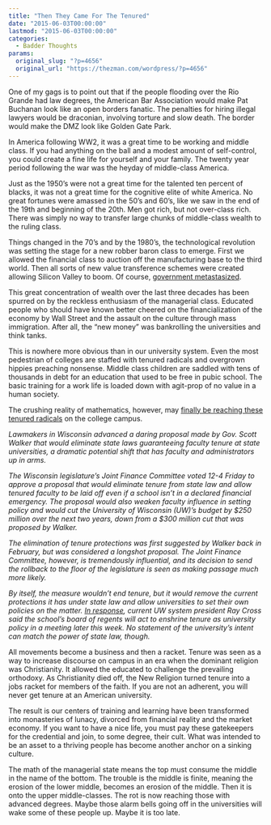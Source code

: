 ```yaml
---
title: "Then They Came For The Tenured"
date: "2015-06-03T00:00:00"
lastmod: "2015-06-03T00:00:00"
categories:
  - Badder Thoughts
params:
  original_slug: "?p=4656"
  original_url: "https://thezman.com/wordpress/?p=4656"
---
```


One of my gags is to point out that if the people flooding over the Rio
Grande had law degrees, the American Bar Association would make Pat
Buchanan look like an open borders fanatic. The penalties for hiring
illegal lawyers would be draconian, involving torture and slow death.
The border would make the DMZ look like Golden Gate Park.

In America following WW2, it was a great time to be working and middle
class. If you had anything on the ball and a modest amount of
self-control, you could create a fine life for yourself and your family.
The twenty year period following the war was the heyday of middle-class
America.

Just as the 1950’s were not a great time for the talented ten percent of
blacks, it was not a great time for the cognitive elite of white
America. No great fortunes were amassed in the 50’s and 60’s, like we
saw in the end of the 19th and beginning of the 20th. Men got rich, but
not over-class rich. There was simply no way to transfer large chunks of
middle-class wealth to the ruling class.

Things changed in the 70’s and by the 1980’s, the technological
revolution was setting the stage for a new robber baron class to emerge.
First we allowed the financial class to auction off the manufacturing
base to the third world. Then all sorts of new value transference
schemes were created allowing Silicon Valley to boom. Of course,
<a href="http://mercatus.org/publication/rise-capita-federal-spending"
rel="noopener" target="_blank">government metastasized</a>.

This great concentration of wealth over the last three decades has been
spurred on by the reckless enthusiasm of the managerial class. Educated
people who should have known better cheered on the financialization of
the economy by Wall Street and the assault on the culture through mass
immigration. After all, the “new money” was bankrolling the universities
and think tanks.

This is nowhere more obvious than in our university system. Even the
most pedestrian of colleges are staffed with tenured radicals and
overgrown hippies preaching nonsense. Middle class children are saddled
with tens of thousands in debt for an education that used to be free in
pubic school. The basic training for a work life is loaded down with
agit-prop of no value in a human society.

The crushing reality of mathematics, however, may <a
href="http://dailycaller.com/2015/06/01/wisconsin-might-destroy-tenure-for-professors/"
rel="noopener" target="_blank">finally be reaching these tenured
radicals</a> on the college campus.

*Lawmakers in Wisconsin advanced a daring proposal made by Gov. Scott
Walker that would eliminate state laws guaranteeing faculty tenure at
state universities, a dramatic potential shift that has faculty and
administrators up in arms.*

*The Wisconsin legislature’s Joint Finance Committee voted 12-4 Friday
to approve a proposal that would eliminate tenure from state law and
allow tenured faculty to be laid off even if a school isn’t in a
declared financial emergency. The proposal would also weaken faculty
influence in setting policy and would cut the University of Wisconsin
(UW)’s budget by $250 million over the next two years, down from a $300
million cut that was proposed by Walker.*

*The elimination of tenure protections was first suggested by Walker
back in February, but was considered a longshot proposal. The Joint
Finance Committee, however, is tremendously influential, and its
decision to send the rollback to the floor of the legislature is seen as
making passage much more likely.*

*By itself, the measure wouldn’t end tenure, but it would remove the
current protections it has under state law and allow universities to set
their own policies on the matter. <a
href="https://www.wisconsin.edu/news/archive/statement-by-uw-system-president-ray-cross-and-board-of-regents-vice-president-regina-millner-on-the-joint-finance-committees-proposed-changes-to-shared-governance-and-tenure/"
rel="noopener" target="_blank">In response</a>, current UW system
president Ray Cross said the school’s board of regents will act to
enshrine tenure as university policy in a meeting later this week. No
statement of the university’s intent can match the power of state law,
though.*

All movements become a business and then a racket. Tenure was seen as a
way to increase discourse on campus in an era when the dominant religion
was Christianity. It allowed the educated to challenge the prevailing
orthodoxy. As Christianity died off, the New Religion turned tenure into
a jobs racket for members of the faith. If you are not an adherent, you
will never get tenure at an American university.

The result is our centers of training and learning have been transformed
into monasteries of lunacy, divorced from financial reality and the
market economy. If you want to have a nice life, you must pay these
gatekeepers for the credential and join, to some degree, their cult.
What was intended to be an asset to a thriving people has become another
anchor on a sinking culture.

The math of the managerial state means the top must consume the middle
in the name of the bottom. The trouble is the middle is finite, meaning
the erosion of the lower middle, becomes an erosion of the middle. Then
it is onto the upper middle-classes. The rot is now reaching those with
advanced degrees. Maybe those alarm bells going off in the universities
will wake some of these people up. Maybe it is too late.
